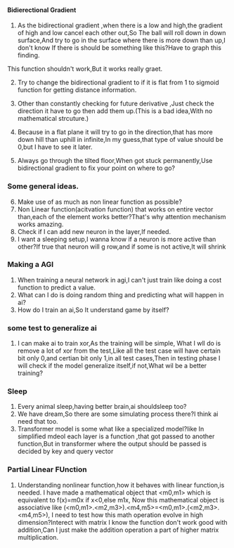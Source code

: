 #### Bidierectional Gradient
1. As the bidirectional gradient ,when there is a low and high,the gradient of high and low cancel each other out,So The ball will roll down in down surface,And try to go in the surface where there is more down than up,I don't know If there is should be something like this?Have to graph this finding.

This function shouldn't work,But it works really graet.

2. Try to change the bidirectional gradient to if it is flat from 1 to sigmoid function for getting distance information.

3. Other than constantly checking for future derivative ,Just check the direction it have to go then add them up.(This is a bad idea,With no mathematical strcuture.)

4. Because in a flat plane it will try to go in the direction,that has
more down hill than uphill in infinite,In my guess,that type of value should be 0,but I have to see it later.

5. Always go through the tilted floor,When got stuck permanently,Use bidirectional gradient to fix your point on where to go?

### Some general ideas.
6. Make use of as much as non linear function as possible?
7. Non Linear function(acitvation function) that works on entire vector than,each of the element works better?That's why attention mechanism works amazing.
8. Check if I can add new neuron in the layer,If needed.
9. I want a sleeping setup,I wanna know if a neuron is more active than other?If true that neuron will g    row,and if some is not active,It will shrink

### Making a AGI
1. When training a neural network in agi,I can't just train like doing a cost 
function to predict a value.
2. What can I do is doing random thing and predicting what will happen in ai?
3. How do I train an ai,So It understand game by itself?

### some test to generalize ai
1. I can make ai to train xor,As the training will be simple,
    What I wll do is remove a lot of xor from the test,Like all the test case will have certain bit only 0,and certian bit only 1,in all test cases,Then in testing phase I will check if the model generalize itself,if not,What wil be a better training?

### Sleep
1. Every animal sleep,having better brain,ai shouldsleep too?
2. We have dream,So there are some simulating process there?I think ai need that too.
3. Transformer model is some what like a specialized model?like In simplified mdeol each layer is a 
    function ,that got passed to another function,But in transformer where the output  should be passed is decided by key and query vector

### Partial Linear FUnction
1. Understanding nonlinear function,how it behaves with linear function,is needed.
I have made a mathematical object that <m0,m1> which is equivalent to f(x)=m0x if x<0,else m1x,
Now this mathematical object is associative like (<m0,m1>.<m2,m3>).<m4,m5>=<m0,m1>.(<m2,m3>.<m4,m5>),
I need to test how this math operation evolve in high dimension?Interect with matrix
I know the function don't work good with addition,Can I just make the addition operation a part of higher matrix multiplication.
